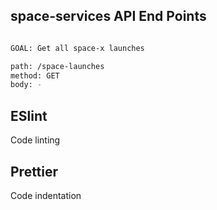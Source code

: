 
## space-services API End Points

```sh

GOAL: Get all space-x launches

path: /space-launches
method: GET
body: -

```


## ESlint

Code linting

## Prettier

Code indentation